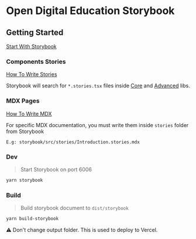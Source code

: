 # Open Digital Education Storybook

## Getting Started

[Start With Storybook](https://storybook.js.org/tutorials/intro-to-storybook/react/fr/get-started/)

### Components Stories

[How To Write Stories](https://storybook.js.org/docs/react/writing-stories/introduction)

Storybook will search for `*.stories.tsx` files inside [Core](../packages/core/) and [Advanced](../packages/advanced/) libs.

### MDX Pages

[How To Write MDX](https://storybook.js.org/docs/react/writing-docs/mdx)

For specific MDX documentation, you must write them inside `stories` folder from Storybook

`E.g: storybook/src/stories/Introduction.stories.mdx`

### Dev

> Start Storybook on port 6006

```bash
yarn storybook
```

### Build

> Build storybook document to `dist/storybook`

```bash
yarn build-storybook
```

⚠️ Don't change output folder. This is used to deploy to Vercel.
